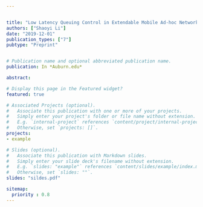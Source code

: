 ```yaml
---


title: "Low Latency Queuing Control in Extendable Mobile Ad-hoc Network Emulator (EMANE)"
authors: ["Shaoyi Li"]
date: "2019-12-01"
publication_types: ["7"]
pubtype: "Preprint"


# Publication name and optional abbreviated publication name.
publication: In *Auburn.edu*

abstract: 

# Display this page in the Featured widget?
featured: true

# Associated Projects (optional).
#   Associate this publication with one or more of your projects.
#   Simply enter your project's folder or file name without extension.
#   E.g. `internal-project` references `content/project/internal-project/index.md`.
#   Otherwise, set `projects: []`.
projects:
- example

# Slides (optional).
#   Associate this publication with Markdown slides.
#   Simply enter your slide deck's filename without extension.
#   E.g. `slides: "example"` references `content/slides/example/index.md`.
#   Otherwise, set `slides: ""`.
slides: "sildes.pdf"

sitemap:
  priority : 0.8
---
```





